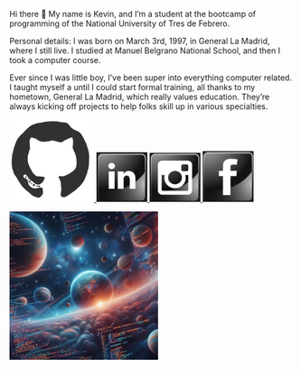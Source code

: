 Hi there 👋 My name is Kevin, and I’m a student at the bootcamp of programming of the National University of Tres de Febrero.

Personal details: I was born on March 3rd, 1997, in General La Madrid, where I still live. I studied at Manuel Belgrano National School, and then I took a computer course.

Ever since I was little boy, I’ve been super into everything computer related. I taught myself a until I could start formal training, all thanks to my hometown, General La Madrid, which really values education. They’re always kicking off projects to help folks skill up in various specialties.

<img src="/gif/200.webp" width="150"/><a href="https://www.linkedin.com/in/kevin-bustos/">
<img width="90" length="90" src="https://github.com/kevinbustosk2/kevinbustosk2/blob/main/image/Screenshot_2.png"></a><a href="https://www.instagram.com/kevink2b2/">
<img width="90" length="90" src="https://github.com/kevinbustosk2/kevinbustosk2/blob/main/image/Screenshot_1.png"></a><a href="https://www.facebook.com/kevinbustosk">
<img width="90" length="90" src="https://github.com/kevinbustosk2/kevinbustosk2/blob/main/image/Screenshot_3.png"></a>
  


  
<img src="/image/OIG4.jpg" width="263"/>
  
 

